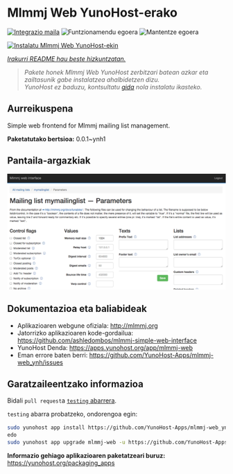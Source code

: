 <!--
Ohart ongi: README hau automatikoki sortu da <https://github.com/YunoHost/apps/tree/master/tools/readme_generator>ri esker
EZ editatu eskuz.
-->

# Mlmmj Web YunoHost-erako

[![Integrazio maila](https://dash.yunohost.org/integration/mlmmj-web.svg)](https://ci-apps.yunohost.org/ci/apps/mlmmj-web/) ![Funtzionamendu egoera](https://ci-apps.yunohost.org/ci/badges/mlmmj-web.status.svg) ![Mantentze egoera](https://ci-apps.yunohost.org/ci/badges/mlmmj-web.maintain.svg)

[![Instalatu Mlmmj Web YunoHost-ekin](https://install-app.yunohost.org/install-with-yunohost.svg)](https://install-app.yunohost.org/?app=mlmmj-web)

*[Irakurri README hau beste hizkuntzatan.](./ALL_README.md)*

> *Pakete honek Mlmmj Web YunoHost zerbitzari batean azkar eta zailtasunik gabe instalatzea ahalbidetzen dizu.*  
> *YunoHost ez baduzu, kontsultatu [gida](https://yunohost.org/install) nola instalatu ikasteko.*

## Aurreikuspena

Simple web frontend for Mlmmj mailing list management.


**Paketatutako bertsioa:** 0.0.1~ynh1

## Pantaila-argazkiak

![Mlmmj Web(r)en pantaila-argazkia](./doc/screenshots/screenshot.png)

## Dokumentazioa eta baliabideak

- Aplikazioaren webgune ofiziala: <http://mlmmj.org>
- Jatorrizko aplikazioaren kode-gordailua: <https://github.com/ashledombos/mlmmj-simple-web-interface>
- YunoHost Denda: <https://apps.yunohost.org/app/mlmmj-web>
- Eman errore baten berri: <https://github.com/YunoHost-Apps/mlmmj-web_ynh/issues>

## Garatzaileentzako informazioa

Bidali `pull request`a [`testing` abarrera](https://github.com/YunoHost-Apps/mlmmj-web_ynh/tree/testing).

`testing` abarra probatzeko, ondorengoa egin:

```bash
sudo yunohost app install https://github.com/YunoHost-Apps/mlmmj-web_ynh/tree/testing --debug
edo
sudo yunohost app upgrade mlmmj-web -u https://github.com/YunoHost-Apps/mlmmj-web_ynh/tree/testing --debug
```

**Informazio gehiago aplikazioaren paketatzeari buruz:** <https://yunohost.org/packaging_apps>
